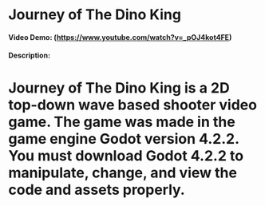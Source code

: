 # Journey of The Dino King
#### Video Demo:  (https://www.youtube.com/watch?v=_pOJ4kot4FE)
#### Description:
# Journey of The Dino King is a 2D top-down wave based shooter video game. The game was made in the game engine Godot version 4.2.2. You must download Godot 4.2.2 to manipulate, change, and view the code and assets properly.

